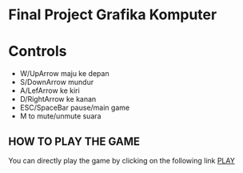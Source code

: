 # Final Project Grafika Komputer


# Controls

- W/UpArrow maju ke depan
- S/DownArrow mundur
- A/LefArrow ke kiri
- D/RightArrow ke kanan
- ESC/SpaceBar pause/main game
- M to mute/unmute suara


## HOW TO PLAY THE GAME
You can directly play the game by clicking on the following link
[PLAY](https://sapienzainteractivegraphicscourse.github.io/final-project-coconuts/)
